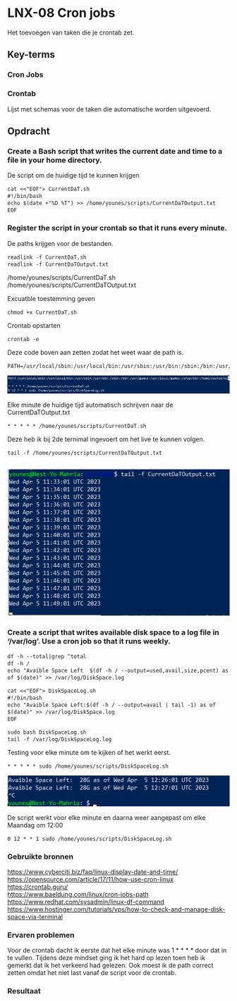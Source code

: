 # LNX-08 Cron jobs  
Het toevoegen van taken die je crontab zet.

## Key-terms

### **Cron Jobs**  

### **Crontab**    
Lijst met schemas voor de taken die automatische worden uitgevoerd.  

## Opdracht

### Create a Bash script that writes the current date and time to a file in your home directory.  

De script om de huidige tijd te kunnen krijgen
```
cat <<"EOF"> CurrentDaT.sh  
#!/bin/bash  
echo $(date +"%D %T") >> /home/younes/scripts/CurrentDaTOutput.txt  
EOF
```

### Register the script in your crontab so that it runs every minute.    

De paths krijgen voor de bestanden.
```
readlink -f CurrentDaT.sh  
readlink -f CurrentDaTOutput.txt  
```

/home/younes/scripts/CurrentDaT.sh  
/home/younes/scripts/CurrentDaTOutput.txt  

Excuatble toestemming geven
```
chmod +x CurrentDaT.sh    
```

Crontab opstarten
```
crontab -e  
```

Deze code boven aan zetten zodat het weet waar de path is.
```
PATH=/usr/local/sbin:/usr/local/bin:/usr/sbin:/usr/bin:/sbin:/bin:/usr/games:/usr/local/games:/snap/bin:/home/younes/scripts
```

![resultaat](/00_includes/LNX-08-resultaat3.png "resultaat")

Elke minute de huidige tijd automatisch schrijven naar de CurrentDaTOutput.txt
```
* * * * * /home/younes/scripts/CurrentDaT.sh  
```

Deze heb ik bij 2de ternimal ingevoert om het live te kunnen volgen.
```
tail -f /home/younes/scripts/CurrentDaTOutput.txt  
```

![resultaat](/00_includes/LNX-08-resultaat.png "resultaat")
-------------------------------  


### Create a script that writes available disk space to a log file in ‘/var/log’. Use a cron job so that it runs weekly.  

```
df -h --total|grep ^total  
df -h /  
echo "Avaible Space Left  $(df -h / --output=used,avail,size,pcent) as of $(date)" >> /var/log/DiskSpace.log  
```

```
cat <<"EOF"> DiskSpaceLog.sh  
#!/bin/bash  
echo "Avaible Space Left:$(df -h / --output=avail | tail -1) as of $(date)" >> /var/log/DiskSpace.log  
EOF
```

```
sudo bash DiskSpaceLog.sh  
tail -f /var/log/DiskSpaceLog.log  
```


Testing voor elke minute om te kijken of het werkt eerst.
```
* * * * * sudo /home/younes/scripts/DiskSpaceLog.sh 
```
![resultaat](/00_includes/LNX-08-resultaat2.png "resultaat")

De script werkt voor elke minute en daarna weer aangepast om elke Maandag om 12:00 
```
0 12 * * 1 sudo /home/younes/scripts/DiskSpaceLog.sh  
```



### Gebruikte bronnen  
https://www.cyberciti.biz/faq/linux-display-date-and-time/  
https://opensource.com/article/17/11/how-use-cron-linux  
https://crontab.guru/  
https://www.baeldung.com/linux/cron-jobs-path  
https://www.redhat.com/sysadmin/linux-df-command  
https://www.hostinger.com/tutorials/vps/how-to-check-and-manage-disk-space-via-terminal  



### Ervaren problemen  
Voor de crontab dacht ik eerste dat het elke minute was 1 * * * * door dat in te vullen. Tijdens deze mindset ging ik het hard op lezen toen heb ik gemerkt dat ik het verkeerd had gelezen. Ook moest ik de path correct zetten omdat het niet last vanaf de script voor de crontab.  

### Resultaat  

  
